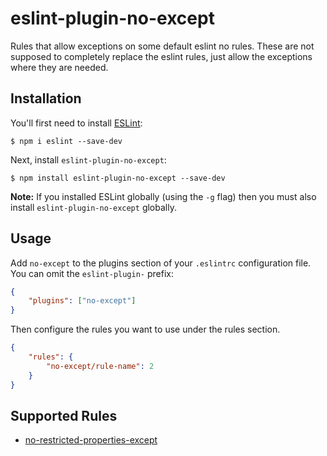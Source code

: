 # eslint-plugin-no-except

Rules that allow exceptions on some default eslint no rules. These are not supposed to completely replace the eslint rules, just allow the exceptions where they are needed.

## Installation

You'll first need to install [ESLint](http://eslint.org):

```
$ npm i eslint --save-dev
```

Next, install `eslint-plugin-no-except`:

```
$ npm install eslint-plugin-no-except --save-dev
```

**Note:** If you installed ESLint globally (using the `-g` flag) then you must also install `eslint-plugin-no-except` globally.

## Usage

Add `no-except` to the plugins section of your `.eslintrc` configuration file. You can omit the `eslint-plugin-` prefix:

```json
{
    "plugins": ["no-except"]
}
```

Then configure the rules you want to use under the rules section.

```json
{
    "rules": {
        "no-except/rule-name": 2
    }
}
```

## Supported Rules

-   [no-restricted-properties-except](docs/rules/no-restricted-properties-except.md)

